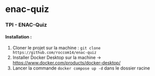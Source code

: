 # enac-quiz
### TPI - ENAC-Quiz

#### Installation :
1.  Cloner le projet sur la machine : `git clone https://github.com/roccom14/enac-quiz`
2.  Installer Docker Desktop sur la machine -> https://www.docker.com/products/docker-desktop/
3.  Lancer la commande `docker compose up -d` dans le dossier racine